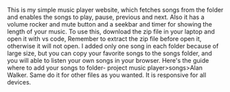 This is my simple music player website, which fetches songs from the folder and enables the songs to play, pause, previous and next. Also it has a volume rocker and mute button and a seekbar and timer for showing the length of your music. To use this, download the zip file in your laptop and open it with vs code,
Remember to extract the zip file before open it, otherwise it will not open.
I added only one song in each folder because of large size, but you can copy your favorite songs to the songs folder, and you will able to listen your own songs in your browser.
Here's the guide where to add your songs to folder-
project music player>songs>Alan Walker.
Same do it for other files as you wanted.
It is responsive for all devices.
